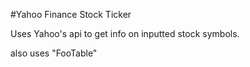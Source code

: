 #Yahoo Finance Stock Ticker

Uses Yahoo's api to get info on inputted stock symbols.

also uses "FooTable"
